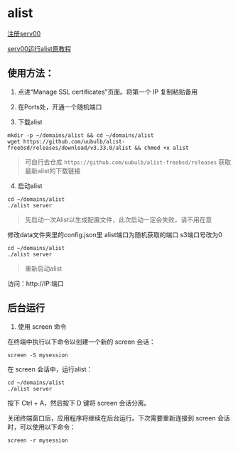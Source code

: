 # alist

[注册serv00](https://www.serv00.com/)

[serv00运行alist原教程](https://zhuanlan.zhihu.com/p/680607217)
## 使用方法：

1. 点进“Manage SSL certificates”页面。将第一个 IP 复制粘贴备用
2. 在Ports处，开通一个随机端口

3. 下载alist
```
mkdir -p ~/domains/alist && cd ~/domains/alist
wget https://github.com/uubulb/alist-freebsd/releases/download/v3.33.0/alist && chmod +x alist
```
> 可自行去仓库
`https://github.com/uubulb/alist-freebsd/releases`
> 获取最新alist的下载链接
4. 启动alist
```
cd ~/domains/alist
./alist server
```
> 先启动一次Alist以生成配置文件，此次启动一定会失败，请不用在意

修改data文件夹里的config.json里 alist端口为随机获取的端口 s3端口号改为0
```
cd ~/domains/alist
./alist server
```
> 重新启动alist

访问：http://IP:端口

## 后台运行
1. 使用 screen 命令

在终端中执行以下命令以创建一个新的 screen 会话：

   ```
   screen -S mysession
   ```

 在 screen 会话中，运行alist：
   ​	
   ```
cd ~/domains/alist
./alist server
   ```

按下 Ctrl + A，然后按下 D 键将 screen 会话分离。

关闭终端窗口后，应用程序将继续在后台运行。下次需要重新连接到 screen 会话时，可以使用以下命令：   ​	

   ```
   screen -r mysession
   ```